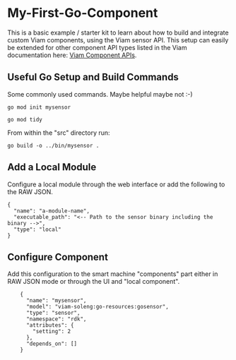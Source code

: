# My-First-Go-Component

This is a basic example / starter kit to learn about how to build and integrate custom Viam components, using the Viam sensor API. This setup can easily be extended for other component API types listed in the Viam documentation here: [Viam Component APIs](https://docs.viam.com/build/program/apis/#component-apis).


## Useful Go Setup and Build Commands

Some commonly used commands. Maybe helpful maybe not :-)

```go mod init mysensor```

```go mod tidy```


From within the "src" directory run:

```go build -o ../bin/mysensor .```

## Add a Local Module

Configure a local module through the web interface or add the following to the RAW JSON.

```
{
  "name": "a-module-name",
  "executable_path": "<-- Path to the sensor binary including the binary -->",
  "type": "local"
}
```



## Configure Component

Add this configuration to the smart machine "components" part either in RAW JSON mode or through the UI and "local component".

```
    {
      "name": "mysensor",
      "model": "viam-soleng:go-resources:gosensor",
      "type": "sensor",
      "namespace": "rdk",
      "attributes": {
        "setting": 2
      },
      "depends_on": []
    }
```